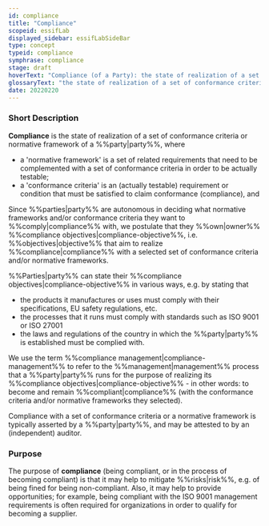 ```yaml
---
id: compliance
title: "Compliance"
scopeid: essifLab
displayed_sidebar: essifLabSideBar
type: concept
typeid: compliance
symphrase: compliance
stage: draft
hoverText: "Compliance (of a Party): the state of realization of a set of conformance criteria or normative framework of that Party."
glossaryText: "the state of realization of a set of conformance criteria or normative framework of a %%party^party%%."
date: 20220220
---
```


### Short Description
**Compliance** is the state of realization of a set of conformance criteria or normative framework of a %%party|party%%, where
- a 'normative framework' is a set of related requirements that need to be complemented with a set of conformance criteria in order to be actually testable;
- a 'conformance criteria' is an (actually testable) requirement or condition that must be satisfied to claim conformance (compliance), and

Since %%parties|party%% are autonomous in deciding what normative frameworks and/or conformance criteria they want to %%comply|compliance%% with, we postulate that they %%own|owner%% %%compliance objectives|compliance-objective%%, i.e. %%objectives|objective%% that aim to realize %%compliance|compliance%% with a selected set of conformance criteria and/or normative frameworks.

%%Parties|party%% can state their %%compliance objectives|compliance-objective%% in various ways, e.g. by stating that
- the products it manufactures or uses must comply with their specifications, EU safety regulations, etc.
- the processes that it runs must comply with standards such as ISO 9001 or ISO 27001
- the laws and regulations of the country in which the %%party|party%% is established must be complied with.

We use the term %%compliance management|compliance-management%% to refer to the %%management|management%% process that a %%party|party%% runs for the purpose of realizing its %%compliance objectives|compliance-objective%% - in other words: to become and remain %%compliant|compliance%% (with the conformance criteria and/or normative frameworks they selected).

Compliance with a set of conformance criteria or a normative framework is typically asserted by a %%party|party%%, and may be attested to by an (independent) auditor.

### Purpose
The purpose of **compliance** (being compliant, or in the process of becoming compliant) is that it may help to mitigate %%risks|risk%%, e.g. of being fined for being non-compliant. Also, it may help to provide opportunities; for example, being compliant with the ISO 9001 management requirements is often required for organizations in order to qualify for becoming a supplier.
